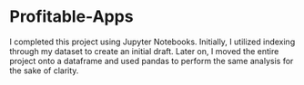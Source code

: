 # Profitable-Apps
I completed this project using Jupyter Notebooks. Initially, I utilized indexing through my dataset to create an initial draft. Later on, I moved the entire project onto a dataframe and used pandas to perform the same analysis for the sake of clarity.




